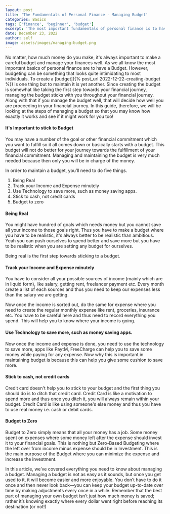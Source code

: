 ```yaml
---
layout: post
title: 'The Fundamentals of Personal Finance - Managing Budget'
categories: Basics
tags: ['finance', 'beginner', 'budget']
excerpt: 'The most important fundamentals of personal finance is to have a Budget, creating one is one thing but managing it is another.'
date: December 23, 2022
author: self
image: assets/images/managing-budget.png
---
```


No matter, how much money do you make, it's always important to make a careful budget and manage your finances well. As we all know the most important basics of personal finance are to have a Budget. However, budgeting can be something that looks quite intimidating to most individuals. To create a [budget]({% post_url 2022-12-22-creating-budget %}) is one thing but to maintain it is yet another. Since creating the budget is somewhat like taking the first step towards your financial journey, managing the budget sticks with you throughout your financial journey. Along with that if you manage the budget well, that will decide how well you are proceeding in your financial journey. In this guide, therefore, we will be looking at the steps of managing a budget so that you may know how exactly it works and see if it might work for you too!

#### It's Important to stick to Budget

You may have a number of the goal or other financial commitment which you want to fulfill so it all comes down or basically starts with a budget. This budget will not do better for your journey towards the fulfillment of your financial commitment. Managing and maintaining the budget is very much needed because then only you will be in charge of the money.

In order to maintain a budget, you’ll need to do five things.

1. Being Real
2. Track your Income and Expense minutely
3. Use Technology to save more, such as money saving apps.
4. Stick to cash, not credit cards
5. Budget to zero

#### Being Real

You might have hundred of goals which needs money but you cannot save all your income to those goals right. Thus you have to make a budget where you have to be realistic, it's always better to be realistic than ambitious. Yeah you can push ourselves to spend better and save more but you have to be realistic when you are setting any budget for ourselves. 

Being real is the first step towards sticking to a budget.

#### Track your Income and Expense minutely

You have to consider all your possible sources of income (mainly which are in liquid form), like salary, getting rent, freelancer payment etc. Every month create a list of each sources and thus you need to keep our expenses less than the salary we are getting. 

Now once the income is sorted out, do the same for expense where you need to create the regular monthly expense like rent, groceries, insurance etc. You have to be careful here and thus need to record everything you spend. This will help you to know where your income is going.

#### Use Technology to save more, such as money saving apps.

Now once the income and expense is done, you need to use the technology to save more, apps like PaytM, FreeCharge can help you to save some money while paying for any expense. Now why this is important in maintaining budget is because this can help you give some cushion to save more.

#### Stick to cash, not credit cards

Credit card doesn't help you to stick to your budget and the first thing you should do is to ditch that credit card. Credit Card is like a motivation to spend more and thus once you ditch it, you will always remain within your budget. Credit Card is like using someone's else money and thus you have to use real money i.e. cash or debit cards.

#### Budget to Zero

Budget to Zero simply means that all your money has a job. Some money spent on expenses where some money left after the expense should invest it to your financial goals. This is nothing but Zero-Based Budgeting where the left over from income minus expense should be in Investment. This is the main purpose of the Budget where you can minimize the expense and increase the investment. 

In this article, we’ve covered everything you need to know about managing a budget. Managing a budget is not as easy as it sounds, but once you get used to it, it will become easier and more enjoyable. You don’t have to do it once and then never look back—you can keep your budget up-to-date over time by making adjustments every once in a while. Remember that the best part of managing your own budget isn’t just how much money is saved; rather it’s knowing exactly where every dollar went right before reaching its destination (or not!)
